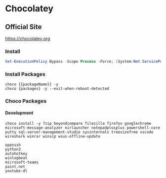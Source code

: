# Chocolatey
## Official Site
https://chocolatey.org
### Install
```PowerShell
Set-ExecutionPolicy Bypass -Scope Process -Force; [System.Net.ServicePointManager]::SecurityProtocol = [System.Net.ServicePointManager]::SecurityProtocol -bor 3072; iex ((New-Object System.Net.WebClient).DownloadString('https://chocolatey.org/install.ps1'))
```
### Install Packages
```
choco {{packageName}} -y
choco {packages} -y --exit-when-reboot-detected
```
### Choco Packages
#### Development
```
choco install -y 7zip beyondcompare filezilla firefox googlechrome microsoft-message-analyzer nirlauncher notepadplusplus powershell-core putty sql-server-management-studio sysinternals treesizefree vscode wireshark winrar winscp wsus-offline-update
```
```
openssh
python3
autohotkey
winlogbeat
microsoft-teams
paint.net
youtube-dl
```
